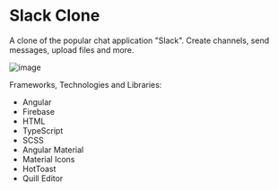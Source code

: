 # Slack Clone

A clone of the popular chat application "Slack". Create channels, send messages, upload files and more.

![image](https://github.com/mikemeyer186/slackclone/assets/112903209/6978dc0b-1cd3-4a7d-bdcf-e782c0ea7fd2)


Frameworks, Technologies and Libraries:
- Angular
- Firebase
- HTML
- TypeScript
- SCSS
- Angular Material
- Material Icons
- HotToast
- Quill Editor
